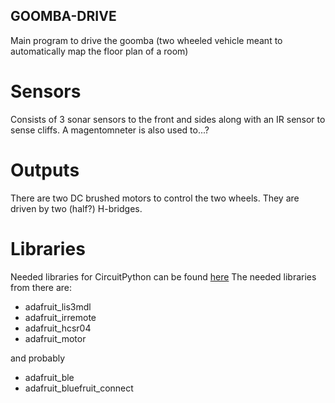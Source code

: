 ## GOOMBA-DRIVE
Main program to drive the goomba (two wheeled vehicle meant to automatically map the floor plan of a room)

# Sensors
Consists of 3 sonar sensors to the front and sides along with an IR sensor to sense cliffs.
A magentomneter is also used to...?

# Outputs
There are two DC brushed motors to control the two wheels. They are driven by two (half?) H-bridges.

# Libraries
Needed libraries for CircuitPython can be found [here](https://learn.adafruit.com/adafruit-feather-sense/feather-sense-circuitpython-libraries "Feather Sense CircuitPython Libraries")
The needed libraries from there are:
- adafruit_lis3mdl
- adafruit_irremote
- adafruit_hcsr04
- adafruit_motor

and probably  
  
- adafruit_ble
- adafruit_bluefruit_connect
